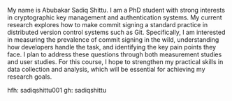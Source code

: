 My name is Abubakar Sadiq Shittu. I am a PhD student with strong interests in cryptographic key management and authentication systems. My current research explores how to make commit signing a standard practice in distributed version control systems such as Git. Specifically, I am interested in measuring the prevalence of commit signing in the wild, understanding how developers handle the task, and identifying the key pain points they face. I plan to address these questions through both measurement studies and user studies. For this course, I hope to strengthen my practical skills in data collection and analysis, which will be essential for achieving my research goals.

hfh: sadiqshittu001
gh: sadiqshittu
